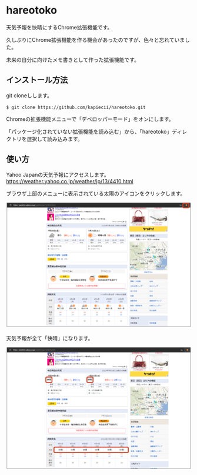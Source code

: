 # hareotoko

天気予報を快晴にするChrome拡張機能です。

久しぶりにChrome拡張機能を作る機会があったのですが、色々と忘れていました。

未来の自分に向けたメモ書きとして作った拡張機能です。

## インストール方法

git cloneしします。

```shell
$ git clone https://github.com/kapiecii/hareotoko.git
```

Chromeの拡張機能メニューで「デベロッパーモード」をオンにします。

「パッケージ化されていない拡張機能を読み込む」から、「hareotoko」ディレクトリを選択して読み込みます。

## 使い方

Yahoo Japanの天気予報にアクセスします。<br>
https://weather.yahoo.co.jp/weather/jp/13/4410.html

ブラウザ上部のメニューに表示されている太陽のアイコンをクリックします。

![image1](https://raw.githubusercontent.com/kapiecii/hareotoko/main/image1.png)

天気予報が全て「快晴」になります。

![image2](https://raw.githubusercontent.com/kapiecii/hareotoko/main/image2.png)
